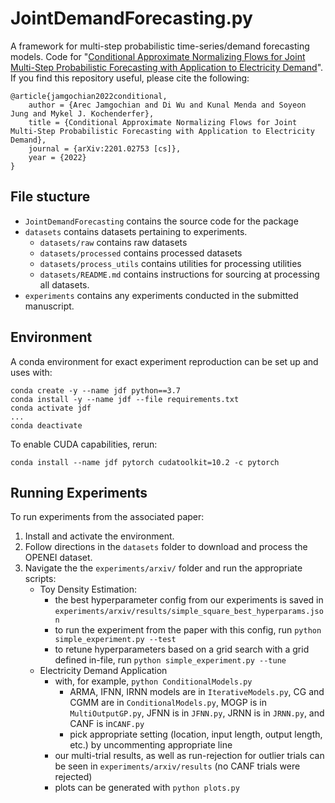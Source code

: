 # JointDemandForecasting.py
A framework for multi-step probabilistic time-series/demand forecasting models. Code for "[Conditional Approximate Normalizing Flows for Joint Multi-Step Probabilistic Forecasting with Application to Electricity Demand](https://arxiv.org/pdf/2201.02753.pdf)". If you find this repository useful, please cite the following:

```
@article{jamgochian2022conditional,
	author = {Arec Jamgochian and Di Wu and Kunal Menda and Soyeon Jung and Mykel J. Kochenderfer},
	title = {Conditional Approximate Normalizing Flows for Joint Multi-Step Probabilistic Forecasting with Application to Electricity Demand},
	journal = {arXiv:2201.02753 [cs]},
	year = {2022}
}
```


## File stucture
- `JointDemandForecasting` contains the source code for the package
- `datasets` contains datasets pertaining to experiments.
	- `datasets/raw` contains raw datasets
	- `datasets/processed` contains processed datasets
	- `datasets/process_utils` contains utilities for processing utilities
	- `datasets/README.md` contains instructions for sourcing at processing all datasets.
- `experiments` contains any experiments conducted in the submitted manuscript.

## Environment
A conda environment for exact experiment reproduction can be set up and uses with:
```
conda create -y --name jdf python==3.7
conda install -y --name jdf --file requirements.txt
conda activate jdf
...
conda deactivate
```

To enable CUDA capabilities, rerun:
```
conda install --name jdf pytorch cudatoolkit=10.2 -c pytorch
```

## Running Experiments

To run experiments from the associated paper:

1. Install and activate the environment.
2. Follow directions in the `datasets` folder to download and process the OPENEI dataset.
3. Navigate the the `experiments/arxiv/` folder and run the appropriate scripts:
	- Toy Density Estimation:
		- the best hyperparameter config from our experiments is saved in `experiments/arxiv/results/simple_square_best_hyperparams.json`
		- to run the experiment from the paper with this config, run `python simple_experiment.py --test`
		- to retune hyperparameters based on a grid search with a grid defined in-file, run `python simple_experiment.py --tune`
	- Electricity Demand Application
		- with, for example, `python ConditionalModels.py`
			- ARMA, IFNN, IRNN models are in `IterativeModels.py`, CG and CGMM are in `ConditionalModels.py`, MOGP is in `MultiOutputGP.py`, JFNN is in `JFNN.py`, JRNN is in `JRNN.py`, and CANF is in`CANF.py`
			- pick appropriate setting (location, input length, output length, etc.) by uncommenting appropriate line
		- our multi-trial results, as well as run-rejection for outlier trials can be seen in `experiments/arxiv/results` (no CANF trials were rejected)
		- plots can be generated with `python plots.py`
